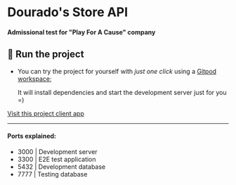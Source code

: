 # Dourado's Store API
#### Admissional test for "Play For A Cause" company

## 🚀 Run the project

- You can try the project for yourself with _just one click_ using a [Gitpod workspace](https://gitpod.io/#/github.com/pmattheew/dourados-store-api); 
  
  It will install dependencies and start the development server just for you =)

[Visit this project client app](https://github.com/pmattheew/dourados-store)

--- 

#### Ports explained: 

- 3000 | Development server
- 3300 | E2E test application
- 5432 | Development database
- 7777 | Testing database
